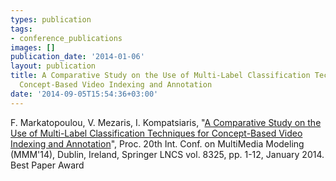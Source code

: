 ```yaml
---
types: publication
tags:
- conference_publications
images: []
publication_date: '2014-01-06'
layout: publication
title: A Comparative Study on the Use of Multi-Label Classification Techniques for
  Concept-Based Video Indexing and Annotation
date: '2014-09-05T15:54:36+03:00'
---
```

<p>F. Markatopoulou, V. Mezaris, I. Kompatsiaris, "<a href="http://www.iti.gr/~bmezaris/publications/mmm14_preprint.pdf">A Comparative Study on the Use of Multi-Label Classification Techniques for Concept-Based Video Indexing and Annotation</a>", Proc. 20th Int. Conf. on MultiMedia Modeling (MMM'14), Dublin, Ireland, Springer LNCS vol. 8325, pp. 1-12, January 2014. Best Paper Award</p>
